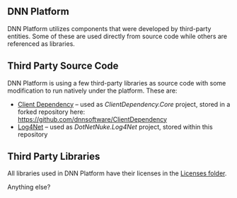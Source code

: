 ## DNN Platform
DNN Platform utilizes components that were developed by third-party entities. Some of these are used directly from source code while others are referenced as libraries.

## Third Party Source Code
DNN Platform is using a few third-party libraries as source code with some modification to run natively under the platform. These are:
- [Client Dependency](https://github.com/Shazwazza/ClientDependency) – used as *ClientDependency.Core* project, stored in a forked repository here: https://github.com/dnnsoftware/ClientDependency
- [Log4Net](http://logging.apache.org/log4net/download_log4net.cgi) – used as *DotNetNuke.Log4Net* project, stored within this repository

## Third Party Libraries
All libraries used in DNN Platform have their licenses in the [Licenses folder](https://github.com/dnnsoftware/Dnn.Platform/tree/development/Website/Licenses).

Anything else? 
